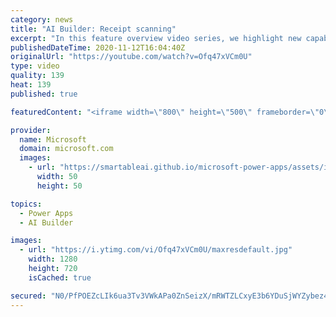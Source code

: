 ```yaml
---
category: news
title: "AI Builder: Receipt scanning"
excerpt: "In this feature overview video series, we highlight new capabilities included in the latest update to AI Builder.  Receipt scanning is a new AI Builder feature that processes receipts to identify and extract information. The AI model identifies receipt data, merchant information, total price, and taxes"
publishedDateTime: 2020-11-12T16:04:40Z
originalUrl: "https://youtube.com/watch?v=Ofq47xVCm0U"
type: video
quality: 139
heat: 139
published: true

featuredContent: "<iframe width=\"800\" height=\"500\" frameborder=\"0\" src=\"https://www.youtube.com/embed/Ofq47xVCm0U\" allow=\"accelerometer; autoplay; encrypted-media; gyroscope; picture-in-picture\" allowfullscreen></iframe>"

provider:
  name: Microsoft
  domain: microsoft.com
  images:
    - url: "https://smartableai.github.io/microsoft-power-apps/assets/images/organizations/microsoft.com-50x50.jpg"
      width: 50
      height: 50

topics:
  - Power Apps
  - AI Builder

images:
  - url: "https://i.ytimg.com/vi/Ofq47xVCm0U/maxresdefault.jpg"
    width: 1280
    height: 720
    isCached: true

secured: "N0/PfPOEZcLIk6ua3Tv3VWkAPa0ZnSeizX/mRWTZLCxyE3b6YDuSjWYZybez4592o1VBYCKVcT0U8p0LdO9V8jvcGoAyKBWAS3TEpYTVZslKm93vRR+xJGWqT2Xl6qw5YLzgLPBbKi+QD+Na2gBeg+H6gbZKQvrxsYvJAh56qn3RhXpzpQY1gHiFP/kNNrNtckshAfDCaHdBie2vfsMCI9BHyze9adolqv6+8fzpj78/+O0AV91Y/1vjs7CIdUSMWfW+swUOigzWIpZadybSSwiHD0RmWEverUYqdhoPEVxb9cV0urlOp9PMlYOs8cU17VE1Vsh/y76Uh+7SNGTnrsv48mB8K1NQMKaX398cV0shT4tUjumiT/zsqEoh73Jj1eCahsoQfnpyP9i+kfB3m3K9DjkL9jTTsyIEUNnEoopPPEHi2IF6uR4HcdKrUeua;C2S/SWuLyT1xoKw4s7kE4Q=="
---
```


